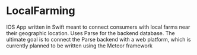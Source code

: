 # LocalFarming

IOS App written in Swift meant to connect consumers with local farms near their geographic location. Uses Parse for the backend database. The ultimate goal is to connect the Parse backend with a web platform, which is currently planned to be written using the Meteor framework
